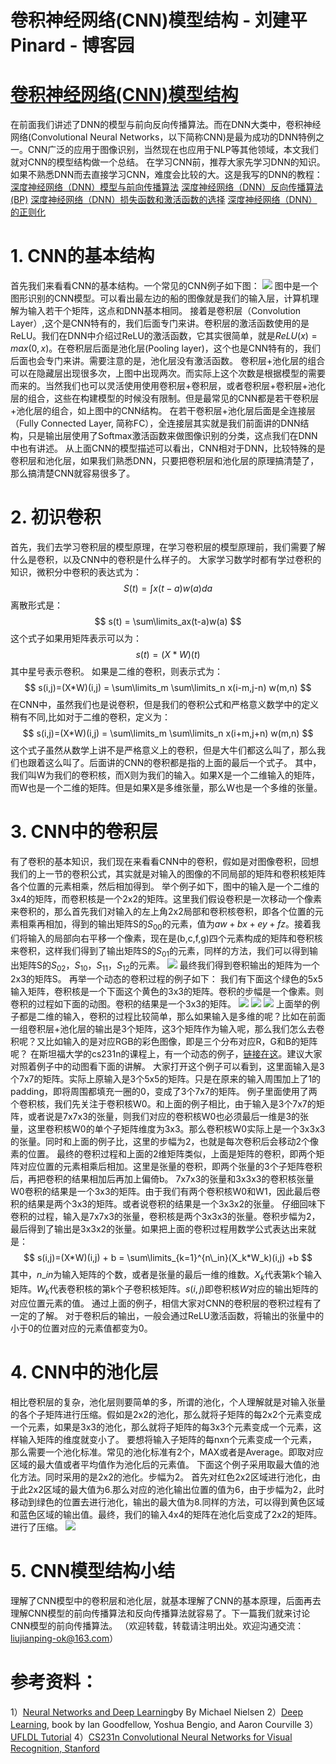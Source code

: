 
# 卷积神经网络(CNN)模型结构 - 刘建平Pinard - 博客园






# [卷积神经网络(CNN)模型结构](https://www.cnblogs.com/pinard/p/6483207.html)
在前面我们讲述了DNN的模型与前向反向传播算法。而在DNN大类中，卷积神经网络(Convolutional Neural Networks，以下简称CNN)是最为成功的DNN特例之一。CNN广泛的应用于图像识别，当然现在也应用于NLP等其他领域，本文我们就对CNN的模型结构做一个总结。
在学习CNN前，推荐大家先学习DNN的知识。如果不熟悉DNN而去直接学习CNN，难度会比较的大。这是我写的DNN的教程：
[深度神经网络（DNN）模型与前向传播算法](http://www.cnblogs.com/pinard/p/6418668.html)
[深度神经网络（DNN）反向传播算法(BP)](http://www.cnblogs.com/pinard/p/6422831.html)
[深度神经网络（DNN）损失函数和激活函数的选择](http://www.cnblogs.com/pinard/p/6437495.html)
[深度神经网络（DNN）的正则化](http://www.cnblogs.com/pinard/p/6472666.html)
# 1. CNN的基本结构
首先我们来看看CNN的基本结构。一个常见的CNN例子如下图：
![](https://images2015.cnblogs.com/blog/1042406/201703/1042406-20170301104438813-230726230.png)
图中是一个图形识别的CNN模型。可以看出最左边的船的图像就是我们的输入层，计算机理解为输入若干个矩阵，这点和DNN基本相同。
接着是卷积层（Convolution Layer）,这个是CNN特有的，我们后面专门来讲。卷积层的激活函数使用的是ReLU。我们在DNN中介绍过ReLU的激活函数，它其实很简单，就是$ReLU(x) = max(0,x)$。在卷积层后面是池化层(Pooling layer)，这个也是CNN特有的，我们后面也会专门来讲。需要注意的是，池化层没有激活函数。
卷积层+池化层的组合可以在隐藏层出现很多次，上图中出现两次。而实际上这个次数是根据模型的需要而来的。当然我们也可以灵活使用使用卷积层+卷积层，或者卷积层+卷积层+池化层的组合，这些在构建模型的时候没有限制。但是最常见的CNN都是若干卷积层+池化层的组合，如上图中的CNN结构。
在若干卷积层+池化层后面是全连接层（Fully Connected Layer, 简称FC），全连接层其实就是我们前面讲的DNN结构，只是输出层使用了Softmax激活函数来做图像识别的分类，这点我们在DNN中也有讲述。
从上面CNN的模型描述可以看出，CNN相对于DNN，比较特殊的是卷积层和池化层，如果我们熟悉DNN，只要把卷积层和池化层的原理搞清楚了，那么搞清楚CNN就容易很多了。
# 2. 初识卷积
首先，我们去学习卷积层的模型原理，在学习卷积层的模型原理前，我们需要了解什么是卷积，以及CNN中的卷积是什么样子的。
大家学习数学时都有学过卷积的知识，微积分中卷积的表达式为：
$$
S(t) = \int x(t-a)w(a) da
$$
离散形式是：
$$
s(t) = \sum\limits_ax(t-a)w(a)
$$
这个式子如果用矩阵表示可以为：
$$
s(t)=(X*W)(t)
$$
其中星号表示卷积。
如果是二维的卷积，则表示式为：
$$
s(i,j)=(X*W)(i,j) = \sum\limits_m \sum\limits_n x(i-m,j-n) w(m,n)
$$
在CNN中，虽然我们也是说卷积，但是我们的卷积公式和严格意义数学中的定义稍有不同,比如对于二维的卷积，定义为：
$$
s(i,j)=(X*W)(i,j) = \sum\limits_m \sum\limits_n x(i+m,j+n) w(m,n)
$$
这个式子虽然从数学上讲不是严格意义上的卷积，但是大牛们都这么叫了，那么我们也跟着这么叫了。后面讲的CNN的卷积都是指的上面的最后一个式子。
其中，我们叫W为我们的卷积核，而X则为我们的输入。如果X是一个二维输入的矩阵，而W也是一个二维的矩阵。但是如果X是多维张量，那么W也是一个多维的张量。
# 3. CNN中的卷积层
有了卷积的基本知识，我们现在来看看CNN中的卷积，假如是对图像卷积，回想我们的上一节的卷积公式，其实就是对输入的图像的不同局部的矩阵和卷积核矩阵各个位置的元素相乘，然后相加得到。
举个例子如下，图中的输入是一个二维的3x4的矩阵，而卷积核是一个2x2的矩阵。这里我们假设卷积是一次移动一个像素来卷积的，那么首先我们对输入的左上角2x2局部和卷积核卷积，即各个位置的元素相乘再相加，得到的输出矩阵S的$S_{00}$的元素，值为$aw+bx+ey+fz$。接着我们将输入的局部向右平移一个像素，现在是(b,c,f,g)四个元素构成的矩阵和卷积核来卷积，这样我们得到了输出矩阵S的$S_{01}$的元素，同样的方法，我们可以得到输出矩阵S的$S_{02}，S_{10}，S_{11}， S_{12}$的元素。
![](https://images2015.cnblogs.com/blog/1042406/201703/1042406-20170301113126032-1940584843.png)
最终我们得到卷积输出的矩阵为一个2x3的矩阵S。
再举一个动态的卷积过程的例子如下：
我们有下面这个绿色的5x5输入矩阵，卷积核是一个下面这个黄色的3x3的矩阵。卷积的步幅是一个像素。则卷积的过程如下面的动图。卷积的结果是一个3x3的矩阵。
![](https://images2015.cnblogs.com/blog/1042406/201703/1042406-20170301113742876-1293419888.png)
![](https://images2015.cnblogs.com/blog/1042406/201703/1042406-20170301113754391-355407175.png)
![](https://images2015.cnblogs.com/blog/1042406/201703/1042406-20170301113808532-2109486090.gif)
上面举的例子都是二维的输入，卷积的过程比较简单，那么如果输入是多维的呢？比如在前面一组卷积层+池化层的输出是3个矩阵，这3个矩阵作为输入呢，那么我们怎么去卷积呢？又比如输入的是对应RGB的彩色图像，即是三个分布对应R，G和B的矩阵呢？
在斯坦福大学的cs231n的课程上，有一个动态的例子，[链接在这](http://cs231n.github.io/assets/conv-demo/index.html)。建议大家对照着例子中的动图看下面的讲解。
大家打开这个例子可以看到，这里面输入是3个7x7的矩阵。实际上原输入是3个5x5的矩阵。只是在原来的输入周围加上了1的padding，即将周围都填充一圈的0，变成了3个7x7的矩阵。
例子里面使用了两个卷积核，我们先关注于卷积核W0。和上面的例子相比，由于输入是3个7x7的矩阵，或者说是7x7x3的张量，则我们对应的卷积核W0也必须最后一维是3的张量，这里卷积核W0的单个子矩阵维度为3x3。那么卷积核W0实际上是一个3x3x3的张量。同时和上面的例子比，这里的步幅为2，也就是每次卷积后会移动2个像素的位置。
最终的卷积过程和上面的2维矩阵类似，上面是矩阵的卷积，即两个矩阵对应位置的元素相乘后相加。这里是张量的卷积，即两个张量的3个子矩阵卷积后，再把卷积的结果相加后再加上偏倚b。
7x7x3的张量和3x3x3的卷积核张量W0卷积的结果是一个3x3的矩阵。由于我们有两个卷积核W0和W1，因此最后卷积的结果是两个3x3的矩阵。或者说卷积的结果是一个3x3x2的张量。
仔细回味下卷积的过程，输入是7x7x3的张量，卷积核是两个3x3x3的张量。卷积步幅为2，最后得到了输出是3x3x2的张量。如果把上面的卷积过程用数学公式表达出来就是：
$$
s(i,j)=(X*W)(i,j) + b = \sum\limits_{k=1}^{n\_in}(X_k*W_k)(i,j) +b
$$
其中，$n\_in$为输入矩阵的个数，或者是张量的最后一维的维数。$X_k$代表第k个输入矩阵。$W_k$代表卷积核的第k个子卷积核矩阵。$s(i,j)$即卷积核$W$对应的输出矩阵的对应位置元素的值。
通过上面的例子，相信大家对CNN的卷积层的卷积过程有了一定的了解。
对于卷积后的输出，一般会通过ReLU激活函数，将输出的张量中的小于0的位置对应的元素值都变为0。
# 4. CNN中的池化层
相比卷积层的复杂，池化层则要简单的多，所谓的池化，个人理解就是对输入张量的各个子矩阵进行压缩。假如是2x2的池化，那么就将子矩阵的每2x2个元素变成一个元素，如果是3x3的池化，那么就将子矩阵的每3x3个元素变成一个元素，这样输入矩阵的维度就变小了。
要想将输入子矩阵的每nxn个元素变成一个元素，那么需要一个池化标准。常见的池化标准有2个，MAX或者是Average。即取对应区域的最大值或者平均值作为池化后的元素值。
下面这个例子采用取最大值的池化方法。同时采用的是2x2的池化。步幅为2。
首先对红色2x2区域进行池化，由于此2x2区域的最大值为6.那么对应的池化输出位置的值为6，由于步幅为2，此时移动到绿色的位置去进行池化，输出的最大值为8.同样的方法，可以得到黄色区域和蓝色区域的输出值。最终，我们的输入4x4的矩阵在池化后变成了2x2的矩阵。进行了压缩。
![](https://images2015.cnblogs.com/blog/1042406/201703/1042406-20170301142333032-627233416.png)

# 5. CNN模型结构小结
理解了CNN模型中的卷积层和池化层，就基本理解了CNN的基本原理，后面再去理解CNN模型的前向传播算法和反向传播算法就容易了。下一篇我们就来讨论CNN模型的前向传播算法。
（欢迎转载，转载请注明出处。欢迎沟通交流： liujianping-ok@163.com）
# 参考资料：
1）[Neural Networks and Deep Learning](http://neuralnetworksanddeeplearning.com/index.html)by By Michael Nielsen
2）[Deep Learning](http://www.deeplearningbook.org/), book by Ian Goodfellow, Yoshua Bengio, and Aaron Courville
3）[UFLDL Tutorial](http://ufldl.stanford.edu/tutorial/)
4）[CS231n Convolutional Neural Networks for Visual Recognition, Stanford](http://cs231n.github.io/convolutional-networks/)





